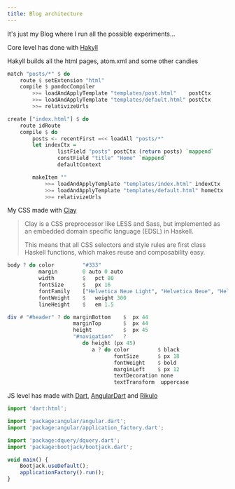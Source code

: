 ```yaml
---
title: Blog architecture
---
```


It's just my Blog where I run all the possible experiments...

Core level has done with [Hakyll](http://jaspervdj.be/hakyll/)

Hakyll builds all the html pages, atom.xml and some other candies

``` haskell
match "posts/*" $ do
    route $ setExtension "html"
    compile $ pandocCompiler
        >>= loadAndApplyTemplate "templates/post.html"    postCtx
        >>= loadAndApplyTemplate "templates/default.html" postCtx
        >>= relativizeUrls

create ["index.html"] $ do
    route idRoute
    compile $ do
        posts <- recentFirst =<< loadAll "posts/*"
        let indexCtx =
                listField "posts" postCtx (return posts) `mappend`
                constField "title" "Home" `mappend`
                defaultContext

        makeItem ""
            >>= loadAndApplyTemplate "templates/index.html" indexCtx
            >>= loadAndApplyTemplate "templates/default.html" homeCtx
            >>= relativizeUrls
```

My CSS made with [Clay](https://github.com/sebastiaanvisser/clay)

> Clay is a CSS preprocessor like LESS and Sass, 
> but implemented as an embedded domain specific language (EDSL) in Haskell. 
> 
> This means that all CSS selectors and style rules are first class Haskell functions, 
> which makes reuse and composability easy.

``` haskell
body ? do color         "#333"
          margin        0 auto 0 auto
          width         $   pct 80
          fontSize      $   px 16
          fontFamily    ["Helvetica Neue Light", "Helvetica Neue", "Helvetica"] [sansSerif]
          fontWeight    $   weight 300
          lineHeight    $   em 1.5

div # "#header" ? do marginBottom    $  px 44
                     marginTop       $  px 44
                     height          $  px 45
                     "#navigation"   ?
                        do height (px 45)
                           a ? do color         $ black
                                  fontSize      $ px 18
                                  fontWeight    $ bold
                                  marginLeft    $ px 12
                                  textDecoration none
                                  textTransform  uppercase
```

JS level has made with [Dart](https://www.dartlang.org/), [AngularDart](https://angulardart.org) and [Rikulo](http://rikulo.org/)

``` javascript
import 'dart:html';

import 'package:angular/angular.dart';
import 'package:angular/application_factory.dart';

import 'package:dquery/dquery.dart';
import 'package:bootjack/bootjack.dart';

void main() {
    Bootjack.useDefault();
    applicationFactory().run();
}
```